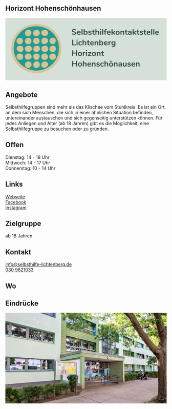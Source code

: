 ## Horizont Hohenschönhausen<br>
<img id="topmedia" src="/Begegnungen/Images/horizont/logohorizont.PNG" />

## Angebote
Selbsthilfegruppen sind mehr als das
Klischee vom Stuhlkreis.
Es ist ein Ort, an dem sich Menschen, die sich
in einer ähnlichen Situation
befinden, untereinander
austauschen und sich gegenseitig
unterstützen können.
Für jedes Anliegen und Alter (ab 18
Jahren) gibt es die Möglichkeit, eine
Selbsthilfegruppe zu besuchen oder
zu gründen.

## Offen
Dienstag: 14 - 18 Uhr<br>
Mittwoch: 14 - 17 Uhr<br>
Donnerstag: 10 - 14 Uhr<br>


## Links
<a class="external_link" href="https://www.selbsthilfe-lichtenberg.de">Webseite</a><br>
<a class="external_link" href="https://www.facebook.com/SelbsthilfekontaktstelleHorizont/">Facebook</a><br>
<a class="external_link" href="https://www.instagram.com/Horizont_HSH/">Instagram</a>

## Zielgruppe
ab 18 Jahren

## Kontakt
[info@selbsthilfe-lichtenberg.de](mailto:info@selbsthilfe-lichtenberg.de)<br>
<a href="tel:+49309621033"> 030 9621033</a><br>


## Wo
<div id="gmap"></div>
<script>window.onload = showMap('Ahrenshooper Straße 5, 13051, Berlin', 0, 'gmap_mini')</script>

## Eindrücke
<div class="mediacontainer">
  <img src="/Begegnungen/Images/horizont/horiz1.PNG" />
</div>




